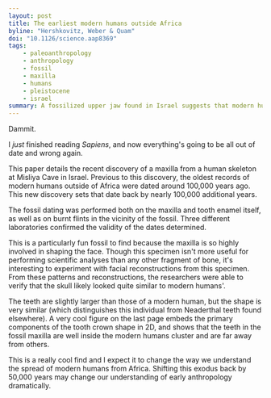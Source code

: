 ```yaml
---
layout: post
title: The earliest modern humans outside Africa
byline: "Hershkovitz, Weber & Quam"
doi: "10.1126/science.aap8369"
tags:
    - paleoanthropology
    - anthropology
    - fossil
    - maxilla
    - humans
    - pleistocene
    - israel
summary: A fossilized upper jaw found in Israel suggests that modern humans existed outside of Africa more than 50,000 years than previously thought.
---
```


Dammit.

I _just_ finished reading _Sapiens_, and now everything's going to be all out of date and wrong again.

This paper details the recent discovery of a maxilla from a human skeleton at Misliya Cave in Israel. Previous to this discovery, the oldest records of modern humans outside of Africa were dated around 100,000 years ago. This new discovery sets that date back by nearly 100,000 additional years.

The fossil dating was performed both on the maxilla and tooth enamel itself, as well as on burnt flints in the vicinity of the fossil. Three different laboratories confirmed the validity of the dates determined.

This is a particularly fun fossil to find because the maxilla is so highly involved in shaping the face. Though this specimen isn't more useful for performing scientific analyses than any other fragment of bone, it's interesting to experiment with facial reconstructions from this specimen. From these patterns and reconstructions, the researchers were able to verify that the skull likely looked quite similar to modern humans'.

The teeth are slightly larger than those of a modern human, but the shape is very similar (which distinguishes this individual from Neaderthal teeth found elsewhere). A very cool figure on the last page embeds the primary components of the tooth crown shape in 2D, and shows that the teeth in the fossil maxilla are well inside the modern humans cluster and are far away from others.

This is a really cool find and I expect it to change the way we understand the spread of modern humans from Africa. Shifting this exodus back by 50,000 years may change our understanding of early anthropology dramatically.
